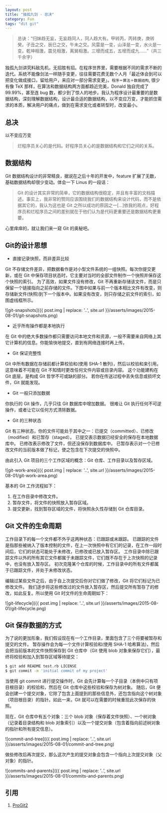 ```yaml
---
layout: post
title: "独孤九剑 - 总决"
category: Fun
tags: "dit git"
---
```


> 总诀：“归妹趋无妄，无妄趋同人，同人趋大有。甲转丙，丙转庚，庚转癸。子丑之交，辰巳之交，午未之交。风雷是一变，山泽是一变，水火是一变。乾坤相激，震兑相激，离巽相激。三增而成五，五增而成九……”（共三千余字）

独孤九剑讲究料敌先机，无招胜有招。在程序世界里，需要根据不同的需求不断的迭代。系统不能像剑法一样随手变更，往往需要花费无数个人月「最近体会到可以把变化做成接口，留给用户，来应对一部分需求变更」。`程序＝算法＋数据结构`, 很少有像 TeX 那样，在算法和数据结构两方面都趋近完美，Donald 独自完成了 99.99%，甚至连 bug 数，都少到了惊人的地步。我认为程序设计最重要的是数据结构，深刻理解数据结构，设计最合适的数据结构，以不变应万变，才能抓住需求的本质，解决用户的痛点，做到在需求变化或者转型时，改变最小。

<!-- more -->

总决
---

以不变应万变

> 烂程序员关心的是代码。好程序员关心的是数据结构和它们之间的关系。

数据结构
-------

Git 数据结构设计的非常精良，据说在之后十年的开发中，feature 扩展了无数，基础数据结构却很少变动。体会一下 Linus 的一段话：

> Git 的设计其实非常的简单，它的数据结构很稳定，并且有丰富的文档描述。事实上，我非常的赞同应该围绕我们的数据结构来设计代码，而不是依据其它的，我认为这也是 Git 之所以成功的原因之一[…]依我的观点，好程序员和烂程序员之间的差别就在于他们认为是代码更重要还是数据结构更重要。

心里痒痒的，就让我们来一窥 Git 的奥秘吧。

Git的设计思想
-----------

* 直接记录快照，而非差异比较

Git 不存储文件差异，把数据看作是对小型文件系统的一组快照。每次你提交更新，或在 Git 中保存项目状态时，它主要对当时的全部文件制作一个快照并保存这个快照的索引。 为了高效，如果文件没有修改，Git 不再重新存储该文件，而是只保留一个链接指向之前存储的文件。下图中如果与前一个版本相比文件有改变，则存储新文件(快照)到下一个版本中。如果没有改变，则只存储之前文件的索引，如图虚线框所示。

![git-snapshots]({{ post.img | replace: '..', site.url }}/asserts/images/2015-08-01/git-snapshots.png)

* 近乎所有操作都是本地执行

在 Git 中的绝大多数操作都只需要访问本地文件和资源，一般不需要来自网络上其它计算机的信息。你能愉快地提交，直到有网络连接时再上传。 

* Git 保证完整性

Git 中所有数据在存储前都计算校验和(使用 SHA-1 散列)，然后以校验和来引用。 这意味着不可能在 Git 不知情时更改任何文件内容或目录内容。 这个功能建构在 Git 底层，是构成 Git 哲学不可或缺的部分。 若你在传送过程中丢失信息或损坏文件，Git 就能发现。

* Git 一般只添加数据

你执行的 Git 操作，几乎只往 Git 数据库中增加数据。 很难让 Git 执行任何不可逆操作，或者让它以任何方式清除数据。

* Git 的三种状态

Git 有三种状态，你的文件可能处于其中之一：已提交（committed）、已修改（modified）和已暂存（staged）。 已提交表示数据已经安全的保存在本地数据库中。 已修改表示修改了文件，但还没保存到数据库中。 已暂存表示对一个已修改文件的当前版本做了标记，使之包含在下次提交的快照中。

由此引入 Git 项目的三个工作区域的概念：Git 仓库、工作目录以及暂存区域。

![git-work-area]({{ post.img | replace: '..', site.url }}/asserts/images/2015-08-01/git-work-area.png)

基本的 Git 工作流程如下：

1. 在工作目录中修改文件。
2. 暂存文件，将文件的快照放入暂存区域。
3. 提交更新，找到暂存区域的文件，将快照永久性存储到 Git 仓库目录。

Git 文件的生命周期
----------------

工作目录下的每一个文件都不外乎这两种状态：已跟踪或未跟踪。 已跟踪的文件是指那些被纳入了版本控制的文件，在上一次快照中有它们的记录，在工作一段时间后，它们的状态可能处于未修改，已修改或已放入暂存区。 工作目录中除已跟踪文件以外的所有其它文件都属于未跟踪文件，它们既不存在于上次快照的记录中，也没有放入暂存区。 初次克隆某个仓库的时候，工作目录中的所有文件都属于已跟踪文件，并处于未修改状态。

编辑过某些文件之后，由于自上次提交后你对它们做了修改，Git 将它们标记为已修改文件。 我们逐步将这些修改过的文件放入暂存区，然后提交所有暂存了的修改，如此反复。所以使用 Git 时文件的生命周期如下：

![git-lifecycle]({{ post.img | replace: '..', site.url }}/asserts/images/2015-08-01/git-lifecycle.png)

Git 保存数据的方式
---------------

为了说的更加形象，我们假设现在有一个工作目录，里面包含了三个将要被暂存和提交的文件。 暂存操作会为每一个文件计算校验和(使用 SHA-1 哈希算法)，然后会把当前版本的文件快照保存到 Git 仓库中（Git 使用 blob 对象来保存它们），最终将校验和加入到暂存区域等待提交：

```sh
$ git add README test.rb LICENSE
$ git commit -m 'initial commit of my project'
```

当使用 git commit 进行提交操作时，Git 会先计算每一个子目录（本例中只有项目根目录）的校验和，然后在 Git 仓库中这些校验和保存为树对象。 随后，Git 便会创建一个提交对象，它除了包含上面提到的那些信息外，还包含指向这个树对象（项目根目录）的指针。如此一来，Git 就可以在需要的时候重现此次保存的快照。

现在，Git 仓库中有五个对象：三个 blob 对象（保存着文件快照）、一个树对象（记录着目录结构和 blob 对象索引）以及一个提交对象（包含着指向前述树对象的指针和所有提交信息）。

![commit-and-tree]({{ post.img | replace: '..', site.url }}/asserts/images/2015-08-01/commit-and-tree.png)

做些修改后再次提交，那么这次产生的提交对象会包含一个指向上次提交对象（父对象）的指针。

![commits-and-parents]({{ post.img | replace: '..', site.url }}/asserts/images/2015-08-01/commits-and-parents.png)

引用
---
1. [ProGit2](http://git-scm.com/book/en/v2)



